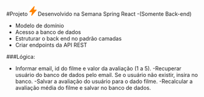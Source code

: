 #Projeto ![img.png](img.png) Desenvolvido na  Semana Spring React -(Somente Back-end)

- Modelo de domínio
- Acesso a banco de dados
- Estruturar o back end no padrão camadas
- Criar endpoints da API REST

###Lógica:
- Informar email, id do filme e valor da avaliação (1 a 5).
-Recuperar usuário do banco de dados pelo email. Se o usuário não existir, insira no banco.
-Salvar a avaliação do usuário para o dado filme.
-Recalcular a avaliação média do filme e salvar no banco de dados.